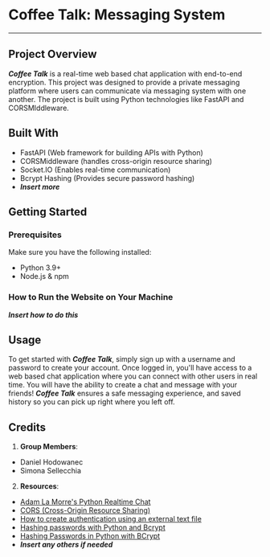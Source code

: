 # Coffee Talk: Messaging System 
---
## Project Overview 
***Coffee Talk*** is a real-time web based chat application with end-to-end encryption. This project was designed to provide a private messaging platform where users can communicate via messaging system with one another. The project is built using Python technologies like FastAPI and CORSMIddleware. 

## Built With
- FastAPI (Web framework for building APIs with Python) 
- CORSMiddleware (handles cross-origin resource sharing) 
- Socket.IO (Enables real-time communication)
- Bcrypt Hashing (Provides secure password hashing)
- ***Insert more***

## Getting Started 
### Prerequisites 
Make sure you have the following installed: 
- Python 3.9+
- Node.js & npm

### How to Run the Website on Your Machine 
***Insert how to do this*** 

## Usage 
To get started with ***Coffee Talk***, simply sign up with a username and password to create your account. Once logged in, you'll have access to a web based chat application where you can connect with other users in real time. You will have the ability to create a chat and message with your friends! ***Coffee Talk*** ensures a safe messaging experience, and saved history so you can pick up right where you left off. 


## Credits 
1. **Group Members**:
- Daniel Hodowanec
- Simona Sellecchia 
2. **Resources**: 
- [Adam La Morre's Python Realtime Chat](https://www.youtube.com/watch?v=YDZPp0EnzEA)
- [CORS (Cross-Origin Resource Sharing)](https://fastapi.tiangolo.com/tutorial/cors/#use-corsmiddleware)
- [How to create authentication using an external text file](https://stackoverflow.com/questions/55868424/how-to-create-authentication-using-an-external-text-file)
- [Hashing passwords with Python and Bcrypt](https://www.youtube.com/watch?v=hNa05wr0DSA)
- [Hashing Passwords in Python with BCrypt](https://www.geeksforgeeks.org/hashing-passwords-in-python-with-bcrypt/)
- ***Insert any others if needed***
